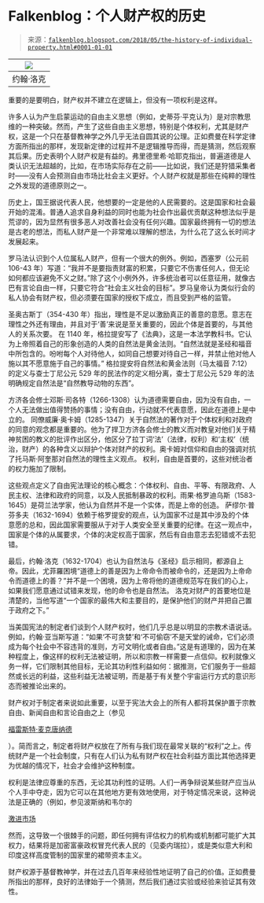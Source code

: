 <!--yml

类别：未分类

日期：2024-05-12 20:00:09

-->

# Falkenblog：个人财产权的历史

> 来源：[`falkenblog.blogspot.com/2018/05/the-history-of-individual-property.html#0001-01-01`](http://falkenblog.blogspot.com/2018/05/the-history-of-individual-property.html#0001-01-01)

| ![](https://blogger.googleusercontent.com/img/b/R29vZ2xl/AVvXsEj25jmHklZyauouE-7B2QnmGy5uGXMCFof6OtkAhNRMV1jGtqOMEc_euMNaClNBZTd0U3yAAJM1DRsX6GErGez6cO-GJr_o9fntxwxuf1NWEc2mKsd3uRSQQAacoDTixHSmgiVmIQ/s1600/220px-JohnLocke.png) |
| --- |
| 约翰·洛克 |

重要的是要明白，财产权并不建立在逻辑上，但没有一项权利是这样。

许多人认为产生启蒙运动的自由主义思想（例如，史蒂芬·平克认为）是对宗教思维的一种突破。然而，产生了这些自由主义思想，特别是个体权利，尤其是财产权，这是一个只在基督教神学之外几乎无法自圆其说的公理。正如费曼在科学定律方面所指出的那样，发现新定律的过程并不是逻辑推导而得，而是猜测，然后观察其后果。历史表明个人财产权是有益的。弗里德里希·哈耶克指出，普遍道德是人类认识无法超越的，比如，在市场实际存在之前——比如说，我们还是狩猎采集者时——没有人会预测自由市场比社会主义更好。个人财产权就是那些在纯粹的理性之外发现的道德原则之一。

历史上，国王据说代表人民，他想要的一定是他的人民需要的。这是国家和社会最开始的混淆。普通人追求自身利益的同时也能为社会作出最优贡献这种想法似乎是荒谬的，因为显然有很多恶人对改善社会没有任何兴趣。国家最终拥有一切的想法是古老的想法，而私人财产是一个非常难以理解的想法，为什么花了这么长时间才发展起来。

罗马法认识到个人位属私人财产，但有一个很大的例外。例如，西塞罗（公元前 106-43 年）写道：“我并不是要指责财富的积累，只要它不伤害任何人，但无论如何都应该避免不义之财。”除了这个小例外外，许多统治者可以任意征用，就像古巴有言论自由一样，只要它符合“社会主义社会的目标”。罗马皇帝认为类似行会的私人协会有财产权，但必须要在国家的授权下成立，而且受到严格的监管。

圣奥古斯丁（354-430 年）指出，理性是不足以激励真正的善意的意愿。意志在理性之外还有理由，并且对于‘善’来说是至关重要的，因此个体是首要的，与其他人的关系次要。 在 1140 年，格拉提安写了《法典》，这是一本法学教科书。它认为上帝照着自己的形象创造的人类的自然法是黄金法则。“自然法就是圣经和福音中所包含的。吩咐每个人对待他人，如同自己想要对待自己一样，并禁止他对他人施以其不愿意施于自己的事情。” 格拉提安将自然法和黄金法则（马太福音 7:12）的定义与查士丁尼公元 529 年的民法作的定义相分离，查士丁尼公元 529 年的法明确规定自然法是“自然教导动物的东西”。

方济各会修士邓斯·司各特（1266-1308）认为道德需要自由，因为没有自由，一个人无法做出值得赞扬的事情；没有自由，行动就不代表意愿，因此在道德上是中立的。 同僚威廉·奥卡姆（1285-1347）关于自然法的著作对于个体权利和对政府的同意的观念都是重要的。他为了捍卫方济各会修士的教义而对教皇对他们关于精神贫困的教义的批评作出区分，他区分了拉丁词‘法’（法律，权利）和‘主权’（统治，财产）的各种含义以辩护个体对财产的权利。奥卡姆对信仰和自由的强调对抗了托马斯·阿奎那对自然法的理性主义观点。 权利，自由是首要的，这些对统治者的权力施加了限制。

这些观点定义了自由宪法理论的核心概念：个体权利、自由、平等、有限政府、人民主权、法律和政府的同意，以及人民抵制暴政的权利。雨果·格罗迪乌斯（1583-1645）是荷兰法学家，他认为自然并不是一个实体，而是上帝的创造。 萨缪尔·普芬多夫（1632-1694）依赖于格罗提安的观点，认为国家不过是其中涉及的个体意愿的总和，因此国家需要服从于对于人类安全至关重要的纪律。在这一观点中，国家是个体的从属要求，个体的决定权高于国家，然后有自由意志去犯错或不去犯错。

最后，约翰·洛克（1632-1704）也认为自然法与《圣经》启示相同，都源自上帝。因此，尤菲羅困境“道德上的善是因为上帝命令而被命令的，还是因为上帝命令而道德上的善？”并不是一个困境，因为上帝将他的道德规范写在我们的心上，如果我们愿意通过试错来发现，他的命令也是自然法。 洛克对财产的首要地位是清楚的，当他写道“一个国家的最伟大和主要目的，是保护他们的财产并把自己置于政府之下。”

当美国宪法的制定者们谈到个人财产权时，他们几乎总是以明显的宗教术语说话。例如，约翰·亚当斯写道：“如果‘不可贪婪’和‘不可偷窃’不是天堂的诫命，它们必须成为每个社会中不容违背的准则，方可文明化或者自由。”这是有道理的，因为在某种程度上，像这样的权利无法被证明，所以和宗教一样需要一点信仰。权利就像义务一样，它们限制其他目标，无论其功利性利益如何：据推测，它们服务于一些超然或长远的利益，这些利益无法被证明，而是基于有关整个宇宙运行方式的意识形态而被推论出来的。

财产权对于制定者来说如此重要，以至于宪法大会上的所有人都将其保护置于宗教自由、新闻自由和言论自由之上（参见

[福雷斯特·麦克唐纳德](https://www.amazon.com/Novus-Ordo-Seclorum-Intellectual-Constitution/dp/0700603115)

）。简而言之，制定者将财产权放在了所有与我们现在最常关联的“权利”之上。传统财产是一个社会制度，只有在人们认为私有财产权在社会利益方面比其他选择更为优越的情况下，社会才会维护这种制度。

权利是法律应尊重的东西，无论其功利性的证明。人们一再争辩说某些财产应当从个人手中夺走，因为它可以在其他地方更有效地使用，对于特定情况来说，这种说法是正确的（例如，参见波斯纳和韦尔的

[激进市场](https://www.amazon.com/Radical-Markets-Uprooting-Capitalism-Democracy/dp/0691177503)

然而，这导致一个很棘手的问题，即任何拥有评估权力的机构或机制都可能扩大其权力，结果将是加密富豪政权冒充代表人民的（见委内瑞拉），或是类似意大利和印度这样高度管制的国家里的裙带资本主义。

财产权源于基督教神学，并在过去几百年来经验性地证明了自己的价值。正如费曼所指出的那样，良好的法律始于一个猜测，然后我们通过实验或经验来验证其有效性。
